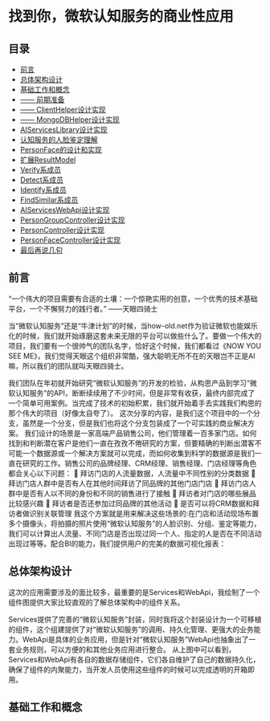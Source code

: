 找到你，微软认知服务的商业性应用
===============================================
<h2><a class="anchor" id="user-content-table-of-contents" aria-hidden="true" href="#table-of-contents"><span class="octicon octicon-link" aria-hidden="true"></span></a>目录</h2>

<ul>
<li><a href="#1">前言</a></li>
<li><a href="#2">总体架构设计</a></li>
<li><a href="#3">基础工作和概念</a></li>
<li><a href="#3.1">—— 前期准备</a></li>
<li><a href="#3.2">—— ClientHelper设计实现</a></li>
<li><a href="#3.3">—— MongoDBHelper设计实现</a></li>
<li><a href="#AIServicesLibrary设计实现">AIServicesLibrary设计实现</a></li>
<li><a href="#认知服务的人脸鉴定理解">认知服务的人脸鉴定理解</a></li>
<li><a href="#PersonFace的设计和实现">PersonFace的设计和实现</a></li>
<li><a href="#扩展ResultModel">扩展ResultModel</a></li>
<li><a href="#Verify系成员">Verify系成员</a></li>
<li><a href="#Detect系成员">Detect系成员</a></li>
<li><a href="#Identify系成员">Identify系成员</a></li>
<li><a href="#FindSimilar系成员">FindSimilar系成员</a></li>
<li><a href="#AIServicesWebApi设计实现">AIServicesWebApi设计实现</a></li>
<li><a href="#PersonGroupController设计实现">PersonGroupController设计实现</a></li>
<li><a href="#PersonController设计实现">PersonController设计实现</a></li>
<li><a href="#PersonFaceController设计实现">PersonFaceController设计实现</a></li>
<li><a href="#最后再说几句">最后再说几句</a></li>
</ul>


<h2><a class="anchor" id="user-content-1" aria-hidden="true" href="#1"><span class="octicon octicon-link" aria-hidden="true"></span></a><a name="user-content-1"></a>前言</h2>

“一个伟大的项目需要有合适的土壤：一个惊艳实用的创意，一个优秀的技术基础平台，一个不懈努力的践行者。”
——天眼四骑士

当“微软认知服务”还是“牛津计划”的时候，当how-old.net作为验证微软也能娱乐化的时候，我们就开始琢磨这套未来无限的平台可以做些什么了。要做一个伟大的项目，我们要有一个很帅气的团队名字，恰好这个时候，我们都看过《NOW YOU SEE ME》，我们觉得天眼这个组织非常酷，强大聪明无所不在的天眼岂不正是AI嘛，所以我们的团队就叫天眼四骑士。

我们团队在年初就开始研究“微软认知服务”的开发的检验，从构思产品到学习“微软认知服务”的API，断断续续用了不少时间，但是非常有收获，最终内部完成了一个简单可用案例。当完成了技术的初始积累，我们就开始着手去实践我们构思的那个伟大的项目（好像太自夸了）。
这次分享的内容，是我们这个项目中的一个分支，虽然是一个分支，但是我们也将这个分支包装成了一个可实践的商业解决方案。
我们设计的场景是一家高端产品销售公司，他们管理着一百多家门店。如何找到和判断潜在客户是他们一直在孜孜不倦研究的方案，但要精确的判断出潜客不可能一个数据源或一个解决方案就可以完成，而如何收集到科学的数据源是我们一直在研究的工作。销售公司的品牌经理、CRM经理、销售经理、门店经理等角色都会关心以下问题：
	拜访门店的人流量数据，人流量中不同性别的分类数据
	拜访门店人群中是否有人在其他时间拜访了同品牌的其他门店门店
	拜访门店人群中是否有人以不同的身份和不同的销售进行了接触
	拜访者对门店的哪些展品比较感兴趣
	拜访者是否还参加过同品牌的其他活动
	是否可以将CRM数据和拜访者做识别关联管理
我这个方案就是用来解决这些场景的:在门店和活动现场布置多个摄像头，将拍摄的照片使用“微软认知服务”的人脸识别、分组、鉴定等能力，我们可以计算出人流量、不同门店是否出现过同一个人、指定的人是否在不同活动出现过等等。配合BI的能力，我们提供用户的完美的数据可视化报表：
 

<h2><a class="anchor" id="user-content-2" aria-hidden="true" href="#2"><span class="octicon octicon-link" aria-hidden="true"></span></a><a name="user-content-2"></a>总体架构设计</h2>


这次的应用需要涉及的面比较多，最重要的是Services和WebApi，我绘制了一个组件图提供大家比较直观的了解总体架构中的组件关系。

 

Services提供了完善的“微软认知服务”封装，同时我将这个封装设计为一个可移植的组件，这个组建提供了对“微软认知服务”的调用、持久化管理、更强大的业务能力。WebApi是具体的业务应用，但是针对“微软认知服务”WebApi也抽象出了一套业务规则，可以方便的和其他业务应用进行整合。
从上图中可以看到，Services和WebApi有各自的数据存储组件，它们各自维护了自己的数据持久化，确保了组件的内聚能力，当开发人员使用这些组件的时候可以完成透明的开箱即用。


<h2><a class="anchor" id="user-content-3" aria-hidden="true" href="#3"><span class="octicon octicon-link" aria-hidden="true"></span></a><a name="user-content-3">基础工作和概念</a></h2>
